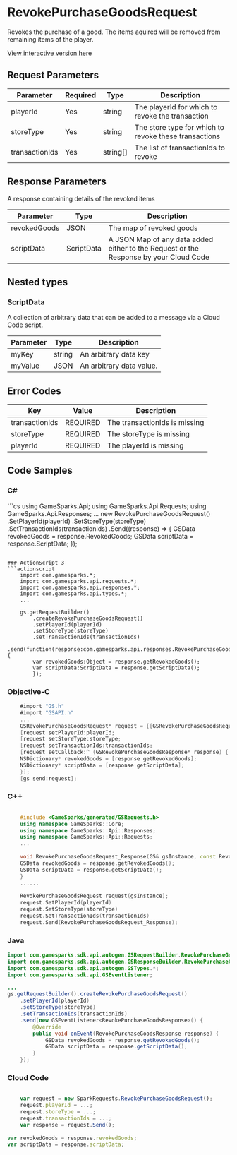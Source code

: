 
# RevokePurchaseGoodsRequest


Revokes the purchase of a good. The items aquired will be removed from remaining items of the player.


<a href="https://api.gamesparks.net/#revokepurchasegoodsrequest" target="_gsapi">View interactive version here</a>

## Request Parameters

Parameter | Required | Type | Description
--------- | -------- | ---- | -----------
playerId | Yes | string | The playerId for which to revoke the transaction
storeType | Yes | string | The store type for which to revoke these transactions
transactionIds | Yes | string[] | The list of transactionIds to revoke

## Response Parameters


A response containing details of the revoked items

Parameter | Type | Description
--------- | ---- | -----------
revokedGoods | JSON | The map of revoked goods
scriptData | ScriptData | A JSON Map of any data added either to the Request or the Response by your Cloud Code

## Nested types

### ScriptData

A collection of arbitrary data that can be added to a message via a Cloud Code script.

Parameter | Type | Description
--------- | ---- | -----------
myKey | string | An arbitrary data key
myValue | JSON | An arbitrary data value.

## Error Codes

Key | Value | Description
--------- | ----------- | -----------
transactionIds | REQUIRED | The transactionIds is missing
storeType | REQUIRED | The storeType is missing
playerId | REQUIRED | The playerId is missing

## Code Samples

<h3>C#</h3>
```cs
	using GameSparks.Api;
	using GameSparks.Api.Requests;
	using GameSparks.Api.Responses;
	...
	new RevokePurchaseGoodsRequest()
		.SetPlayerId(playerId)
		.SetStoreType(storeType)
		.SetTransactionIds(transactionIds)
		.Send((response) => {
		GSData revokedGoods = response.RevokedGoods; 
		GSData scriptData = response.ScriptData; 
		});

```

### ActionScript 3
```actionscript
	import com.gamesparks.*;
	import com.gamesparks.api.requests.*;
	import com.gamesparks.api.responses.*;
	import com.gamesparks.api.types.*;
	...
	
	gs.getRequestBuilder()
	    .createRevokePurchaseGoodsRequest()
		.setPlayerId(playerId)
		.setStoreType(storeType)
		.setTransactionIds(transactionIds)
		.send(function(response:com.gamesparks.api.responses.RevokePurchaseGoodsResponse):void {
		var revokedGoods:Object = response.getRevokedGoods(); 
		var scriptData:ScriptData = response.getScriptData(); 
		});

```

### Objective-C
```objectivec
	#import "GS.h"
	#import "GSAPI.h"
	...
	GSRevokePurchaseGoodsRequest* request = [[GSRevokePurchaseGoodsRequest alloc] init];
	[request setPlayerId:playerId;
	[request setStoreType:storeType;
	[request setTransactionIds:transactionIds;
	[request setCallback:^ (GSRevokePurchaseGoodsResponse* response) {
	NSDictionary* revokedGoods = [response getRevokedGoods]; 
	NSDictionary* scriptData = [response getScriptData]; 
	}];
	[gs send:request];

```

### C++
```cpp

	#include <GameSparks/generated/GSRequests.h>
	using namespace GameSparks::Core;
	using namespace GameSparks::Api::Responses;
	using namespace GameSparks::Api::Requests;
	...
	
	void RevokePurchaseGoodsRequest_Response(GS& gsInstance, const RevokePurchaseGoodsResponse& response) {
	GSData revokedGoods = response.getRevokedGoods(); 
	GSData scriptData = response.getScriptData(); 
	}
	......
	
	RevokePurchaseGoodsRequest request(gsInstance);
	request.SetPlayerId(playerId)
	request.SetStoreType(storeType)
	request.SetTransactionIds(transactionIds)
	request.Send(RevokePurchaseGoodsRequest_Response);
```

### Java
```java
import com.gamesparks.sdk.api.autogen.GSRequestBuilder.RevokePurchaseGoodsRequest;
import com.gamesparks.sdk.api.autogen.GSResponseBuilder.RevokePurchaseGoodsResponse;
import com.gamesparks.sdk.api.autogen.GSTypes.*;
import com.gamesparks.sdk.api.GSEventListener;

...
gs.getRequestBuilder().createRevokePurchaseGoodsRequest()
	.setPlayerId(playerId)
	.setStoreType(storeType)
	.setTransactionIds(transactionIds)
	.send(new GSEventListener<RevokePurchaseGoodsResponse>() {
		@Override
		public void onEvent(RevokePurchaseGoodsResponse response) {
			GSData revokedGoods = response.getRevokedGoods(); 
			GSData scriptData = response.getScriptData(); 
		}
	});

```

### Cloud Code
```javascript

	var request = new SparkRequests.RevokePurchaseGoodsRequest();
	request.playerId = ...;
	request.storeType = ...;
	request.transactionIds = ...;
	var response = request.Send();
	
var revokedGoods = response.revokedGoods; 
var scriptData = response.scriptData; 
```


